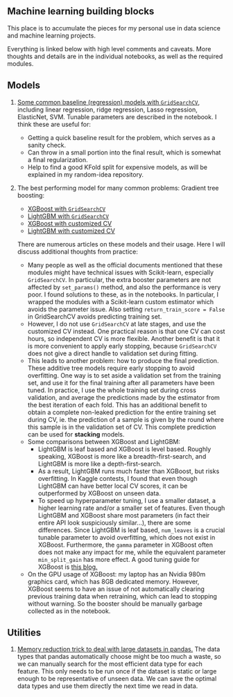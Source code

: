 ## Machine learning building blocks
This place is to accumulate the pieces for my personal use in data science and machine learning projects.

Everything is linked below with high level comments and caveats. More thoughts and details are in the individual notebooks, as well as the required modules.

## Models

1. [Some common baseline (regression) models with `GridSearchCV`](https://github.com/zxfsheep/ML-building-blocks/blob/master/models/GridSearchCV_Baseline.ipynb), including linear regression, ridge regression, Lasso regression, ElasticNet, SVM. Tunable parameters are described in the notebook. I think these are useful for:
   * Getting a quick baseline result for the problem, which serves as a sanity check.
   * Can throw in a small portion into the final result, which is somewhat a final regularization.
   * Help to find a good KFold split for expensive models, as will be explained in my random-idea repository.

2. The best performing model for many common problems: Gradient tree boosting:
   * [XGBoost with `GridSearchCV`](https://github.com/zxfsheep/ML-building-blocks/blob/master/models/GridSearchCV_XGBoost.ipynb)
   * [LightGBM with `GridSearchCV`](https://github.com/zxfsheep/ML-building-blocks/blob/master/models/GridSearchCV_LGBM.ipynb)
   * [XGBoost with customized CV](https://github.com/zxfsheep/ML-building-blocks/blob/master/models/CustomCV_XGBoost.ipynb)
   * [LightGBM with customized CV](https://github.com/zxfsheep/ML-building-blocks/blob/master/models/CustomCV_LGBM.ipynb)
   
   There are numerous articles on these models and their usage. Here I will discuss additional thoughts from practice:
   * Many people as well as the official documents mentioned that these modules might have technical issues with Scikit-learn, especially `GridSearchCV`. In particular, the extra booster parameters are not affected by `set_params()` method, and also the performance is very poor. I found solutions to these, as in the notebooks. In particular, I wrapped the modules with a Scikit-learn custom estimator which avoids the parameter issue. Also setting `return_train_score = False` in GridSearchCV avoids predicting training set.
   * However, I do not use `GridSearchCV` at late stages, and use the customized CV instead. One practical reason is that one CV can cost hours, so independent CV is more flexible. Another benefit is that it is more convenient to apply early stopping, because `GridSearchCV` does not give a direct handle to validation set during fitting.
   * This leads to another problem: how to produce the final prediction. These additive tree models require early stopping to avoid overfitting. One way is to set aside a validation set from the training set, and use it for the final training after all parameters have been tuned. In practice, I use the whole training set during cross validation, and average the predictions made by the estimator from the best iteration of each fold. This has an additional benefit to obtain a complete non-leaked prediction for the entire training set during CV, ie. the prediction of a sample is given by the round where this sample is in the validation set of CV. This complete prediction can be used for **stacking** models.
   * Some comparisons between XGBoost and LightGBM: 
      * LightGBM is leaf based and XGBoost is level based. Roughly speaking, XGBoost is more like a breadth-first-search, and LightGBM is more like a depth-first-search.
      * As a result, LightGBM runs much faster than XGBoost, but risks overfitting. In Kaggle contests, I found that even though LightGBM can have better local CV scores, it can be outperformed by XGBoost on unseen data.
      * To speed up hyperparameter tuning, I use a smaller dataset, a higher learning rate and/or a smaller set of features. Even though LightGBM and XGBoost share most parameters (in fact their entire API look suspiciously similar...), there are some differences. Since LightGBM is leaf based, `num_leaves` is a crucial tunable parameter to avoid overfitting, which does not exist in XGBoost. Furthermore, the `gamma` parameter in XGBoost often does not make any impact for me, while the equivalent parameter `min_split_gain` has more effect. A good tuning guide for XGBoost is [this blog.](https://www.analyticsvidhya.com/blog/2016/03/complete-guide-parameter-tuning-xgboost-with-codes-python/)
   * On the GPU usage of XGBoost: my laptop has an Nvidia 980m graphics card, which has 8GB dedicated memory. However, XGBoost seems to have an issue of not automatically clearing previous training data when retraining, which can lead to stopping without warning. So the booster should be manually garbage collected as in the notebook.
   

## Utilities

1. [Memory reduction trick to deal with large datasets in pandas.](https://github.com/zxfsheep/ML-building-blocks/blob/master/utilities/Reduce_Memory.ipynb) The data types that pandas automatically choose might be too much a waste, so we can manually search for the most efficient data type for each feature. This only needs to be run once if the dataset is static or large enough to be representative of unseen data. We can save the optimal data types and use them directly the next time we read in data.
